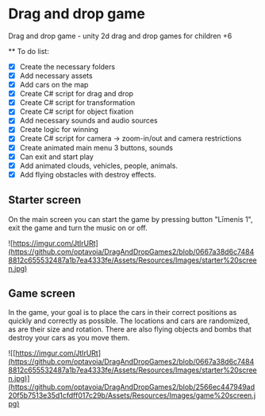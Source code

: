 # Drag and drop game
Drag and drop game - unity 2d drag and drop games for children +6

** To do list:
- [x] Create the necessary folders
- [x] Add necessary assets
- [x] Add cars on the map
- [x] Create C# script for drag and drop
- [x] Create C# script for transformation
- [x] Create C# script for object fixation
- [x] Add necessary sounds and audio sources
- [x] Create logic for winning
- [x] Create C# script for camera -> zoom-in/out and camera restrictions
- [x] Create animated main menu 3 buttons, sounds
- [x] Can exit and start play
- [x] Add animated clouds, vehicles, people, animals.
- [x] Add flying obstacles with destroy effects.

## Starter screen
On the main screen you can start the game by pressing button "Līmenis 1", exit the game and turn the music on or off.

![https://imgur.com/JtIrURt](https://github.com/optavoia/DragAndDropGames2/blob/0667a38d6c74848812c655532487a1b7ea4333fe/Assets/Resources/Images/starter%20screen.jpg)

## Game screen
In the game, your goal is to place the cars in their correct positions as quickly and correctly as possible. The locations and cars are randomized, as are their size and rotation. There are also flying objects and bombs that destroy your cars as you move them.

![[https://imgur.com/JtIrURt](https://github.com/optavoia/DragAndDropGames2/blob/0667a38d6c74848812c655532487a1b7ea4333fe/Assets/Resources/Images/starter%20screen.jpg)](https://github.com/optavoia/DragAndDropGames2/blob/2566ec447949ad20f5b7513e35d1cfdff017c29b/Assets/Resources/Images/game%20screen.jpg)
